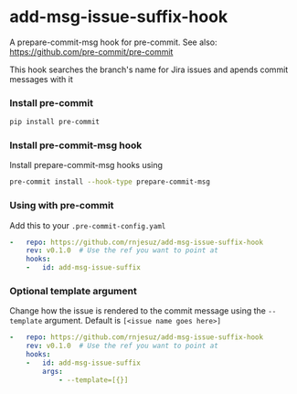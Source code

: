 add-msg-issue-suffix-hook
=========================

A prepare-commit-msg hook for pre-commit.
See also: https://github.com/pre-commit/pre-commit

This hook searches the branch's name for Jira issues and apends commit messages with it

### Install pre-commit

```bash
pip install pre-commit
```

### Install pre-commit-msg hook
Install prepare-commit-msg hooks using

```bash
pre-commit install --hook-type prepare-commit-msg
```

### Using with pre-commit

Add this to your `.pre-commit-config.yaml`

```yaml
-   repo: https://github.com/rnjesuz/add-msg-issue-suffix-hook
    rev: v0.1.0  # Use the ref you want to point at
    hooks:
    -   id: add-msg-issue-suffix
```

### Optional template argument
Change how the issue is rendered to the commit message using the `--template` argument.
Default is `[<issue name goes here>]`

```yaml
-   repo: https://github.com/rnjesuz/add-msg-issue-suffix-hook
    rev: v0.1.0  # Use the ref you want to point at
    hooks:
    -   id: add-msg-issue-suffix
        args:
            - --template=[{}]
```
